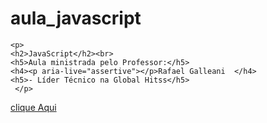 # aula_javascript

      
    <p>
    <h2>JavaScript</h2><br>
    <h5>Aula ministrada pelo Professor:</h5>
    <h4><p aria-live="assertive"></p>Rafael Galleani  </h4>
    <h5>- Líder Técnico na Global Hitss</h5>
     </p> 
    

   

<a href="https://github.com/avalosdev/aula_javascript/tree/master">clique Aqui</a>



